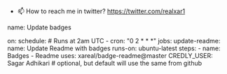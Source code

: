 - 📫 How to reach me in twitter? https://twitter.com/realxar1

name: Update badges

on:
  schedule:
    # Runs at 2am UTC
    - cron: "0 2 * * *"
jobs:
  update-readme:
    name: Update Readme with badges
    runs-on: ubuntu-latest
    steps:
      - name: Badges - Readme
        uses: xareal/badge-readme@master
          CREDLY_USER: Sagar Adhikari # optional, but default will use the same from github

<!---
xareal/xareal is a ✨ special ✨ repository because its `README.md` (this file) appears on your GitHub profile.
You can click the Preview link to take a look at your changes.
--->
